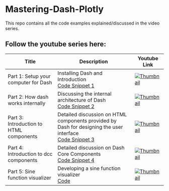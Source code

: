 # Mastering-Dash-Plotly
This repo contains all the code examples explained/discussed in the  video series.

## Follow the youtube series here: 


| Title | Description | Youtube Link | 
|-------|-------------|--------------|
| Part 1: Setup your computer for Dash | Installing Dash and Introduction <br>[Code Snippet 1](https://your_code_snippet_link_here) | [![Thumbnail](https://img.youtube.com/vi/BdguytVmQsY/default.jpg)](https://www.youtube.com/watch?v=BdguytVmQsY) |
| Part 2: How dash works internally | Discussing the internal architecture of Dash <br>[Code Snippet 2](https://your_code_snippet_link_here) | [![Thumbnail](https://img.youtube.com/vi/7FwM_nVW8iw/default.jpg)](https://www.youtube.com/watch?v=7FwM_nVW8iw) |
| Part 3: Introduction to HTML components | Detailed discussion on HTML components provided by Dash for designing the user interface <br>[Code Snippet 3](https://your_code_snippet_link_here) | [![Thumbnail](https://img.youtube.com/vi/LlaCvVvACws/default.jpg)](https://www.youtube.com/watch?v=LlaCvVvACws) |
| Part 4: Introduction to dcc components | Detailed discussion on Dash Core Components <br>[Code Snippet 4](https://github.com/Moeen-Ul-Islam/Mastering-Dash-Plotly/blob/main/sine-function-visualizer/app.py) | [![Thumbnail](https://img.youtube.com/vi/1eI_Sff-3rA/default.jpg)](https://www.youtube.com/watch?v=1eI_Sff-3rA) |
| Part 5: Sine function visualizer | Developing a sine function visualizer <br>[Code](https://github.com/Moeen-Ul-Islam/Mastering-Dash-Plotly/blob/main/sine-function-visualizer/app.py) | [![Thumbnail](https://img.youtube.com/vi/1eI_Sff-3rA/default.jpg)](https://www.youtube.com/watch?v=1eI_Sff-3rA) |

















